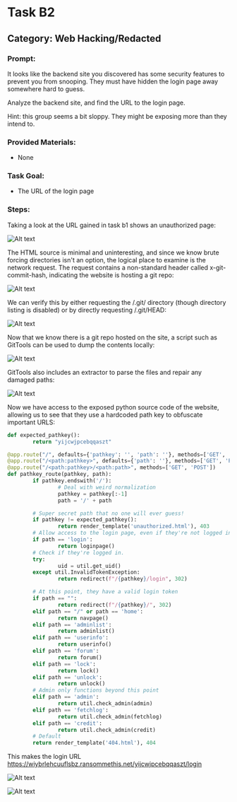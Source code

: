 # Task B2
## Category: Web Hacking/Redacted
### Prompt:
It looks like the backend site you discovered has some security features to prevent you from snooping. They must have hidden the login page away somewhere hard to guess.

Analyze the backend site, and find the URL to the login page.

Hint: this group seems a bit sloppy. They might be exposing more than they intend to.
### Provided Materials:
- None
### Task Goal:
- The URL of the login page
### Steps:
Taking a look at the URL gained in task b1 shows an unauthorized page:

![Alt text](../images/task_b2_unauthorized.png "Screenshot of the unauthorized page with the browser tools open.")

The HTML source is minimal and uninteresting, and since we know brute forcing directories isn't an option, the logical place to examine is the network request. The request contains a non-standard header called x-git-commit-hash, indicating the website is hosting a git repo:

![Alt text](../images/task_b2_request.png "Screenshot of the network request with the x-git-commit-hash highlighted.")

We can verify this by either requesting the /.git/ directory (though directory listing is disabled) or by directly requesting /.git/HEAD:

![Alt text](../images/task_b2_git_head.png "Screenshot of the HTTP request for /.git/HEAD with the 200 status code highlighted.")

Now that we know there is a git repo hosted on the site, a script such as GitTools can be used to dump the contents locally:

![Alt text](../images/task_b2_gittools.png "Screenshot showing the installation and dumping process of GitTools")

GitTools also includes an extractor to parse the files and repair any damaged paths:

![Alt text](../images/task_b2_extracted.png "Screenshot showing the extraction process of GitTools.")

Now we have access to the exposed python source code of the website, allowing us to see that they use a hardcoded path key to obfuscate important URLS:

```python
def expected_pathkey():
        return "yijcwjpcebqqaszt"

@app.route("/", defaults={'pathkey': '', 'path': ''}, methods=['GET', 'POST'])
@app.route("/<path:pathkey>", defaults={'path': ''}, methods=['GET', 'POST'])
@app.route("/<path:pathkey>/<path:path>", methods=['GET', 'POST'])
def pathkey_route(pathkey, path):
        if pathkey.endswith('/'):
                # Deal with weird normalization
                pathkey = pathkey[:-1]
                path = '/' + path

        # Super secret path that no one will ever guess!
        if pathkey != expected_pathkey():
                return render_template('unauthorized.html'), 403
        # Allow access to the login page, even if they're not logged in
        if path == 'login':
                return loginpage()
        # Check if they're logged in.
        try:
                uid = util.get_uid()
        except util.InvalidTokenException:
                return redirect(f"/{pathkey}/login", 302)

        # At this point, they have a valid login token
        if path == "":
                return redirect(f"/{pathkey}/", 302)
        elif path == "/" or path == 'home':
                return navpage()
        elif path == 'adminlist':
                return adminlist()
        elif path == 'userinfo':
                return userinfo()
        elif path == 'forum':
                return forum()
        elif path == 'lock':
                return lock()
        elif path == 'unlock':
                return unlock()
        # Admin only functions beyond this point
        elif path == 'admin':
                return util.check_admin(admin)
        elif path == 'fetchlog':
                return util.check_admin(fetchlog)
        elif path == 'credit':
                return util.check_admin(credit)
        # Default
        return render_template('404.html'), 404
```

This makes the login URL https://wiybrlehcuuflsbz.ransommethis.net/yijcwjpcebqqaszt/login

![Alt text](../images/task_b2_login.png "Screenshot showing the successfully accessed login page.")

![Alt text](../images/badgeb2.png "Task b2 completion badge.")
